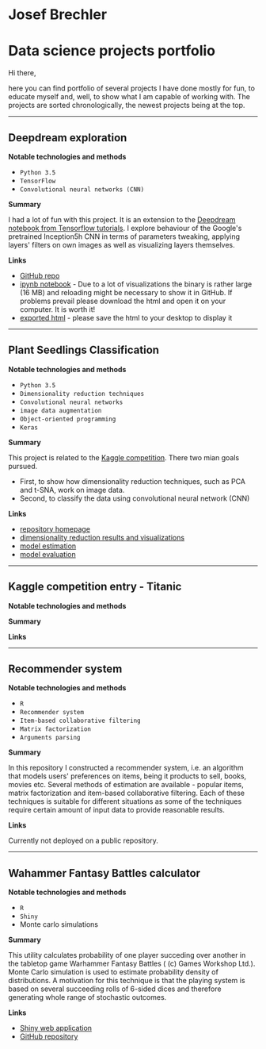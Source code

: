 # Josef Brechler
# Data science projects portfolio

Hi there, 

here you can find portfolio of several projects I have done mostly for fun, to educate myself and, well, to show what I am capable of working with. The projects are sorted chronologically, the newest projects being at the top.
___

## Deepdream exploration

**Notable technologies and methods**

 - `Python 3.5`
 - `TensorFlow`
 - `Convolutional neural networks (CNN)`
 
**Summary**

I had a lot of fun with this project. It is an extension to the [Deepdream notebook from Tensorflow tutorials](https://github.com/tensorflow/tensorflow/blob/master/tensorflow/examples/tutorials/deepdream/deepdream.ipynb). I explore behaviour of the Google's pretrained Inception5h CNN in terms of parameters tweaking, applying layers' filters on own images as well as visualizing layers themselves.
 
**Links**

 - [GitHub repo](https://github.com/pepaczz/deepdream_exploration)
 - [ipynb notebook](https://github.com/pepaczz/deepdream_exploration/blob/master/codes/deepdream_explor_20180403a.ipynb) - Due to a lot of visualizations the binary is rather large (16 MB) and reloading might be necessary to show it in GitHub. If problems prevail please download the html and open it on your computer. It is worth it!
 - [exported html](https://raw.githubusercontent.com/pepaczz/deepdream_exploration/master/codes/deepdream_explor_20180403a.html) - please save the html to your desktop to display it

___

## Plant Seedlings Classification

**Notable technologies and methods**

 - `Python 3.5`
 - `Dimensionality reduction techniques`
 - `Convolutional neural networks`
 - `image data augmentation`
 - `Object-oriented programming`
 - `Keras`

**Summary**

This project is related to the [Kaggle competition](https://www.kaggle.com/c/plant-seedlings-classification). There two mian goals pursued. 
 - First, to show how dimensionality reduction techniques, such as PCA and t-SNA, work on image data. 
 - Second, to classify the data using convolutional neural network (CNN)

**Links**

 - [repository homepage](https://github.com/pepaczz/kaggle_plants/blob/master/README.md)
 - [dimensionality reduction results and visualizations](https://github.com/pepaczz/kaggle_plants/blob/master/codes/plants_dimension_reduce_20180405b.ipynb)
 - [model estimation](https://github.com/pepaczz/kaggle_plants/blob/master/codes/plants_cnn_model_fit_20180415c.py)
 - [model evaluation](https://github.com/pepaczz/kaggle_plants/blob/master/codes/plants_cnn_model_evaluation_20180410c.ipynb)

___

## Kaggle competition entry - Titanic

**Notable technologies and methods**



**Summary**



**Links**

___

## Recommender system

**Notable technologies and methods**

 - `R`
 - `Recommender system`
 - `Item-based collaborative filtering`
 - `Matrix factorization`
 - `Arguments parsing`
 
**Summary**

In this repository I constructed a recommender system, i.e. an algorithm that models users' preferences on items, being it products to sell, books, movies etc. Several methods of estimation are available - popular items, matrix factorization and item-based collaborative filtering. Each of these techniques is suitable for different situations as some of the techniques require certain amount of input data to provide reasonable results.

**Links**

Currently not deployed on a public repository.

___

## Wahammer Fantasy Battles calculator

**Notable technologies and methods**

 - `R`
 - `Shiny`
 - Monte carlo simulations
 
**Summary**

This utility calculates probability of one player succeding over another in the tabletop game Warhammer Fantasy Battles ( (c) Games Workshop Ltd.). Monte Carlo simulation is used to estimate probability density of distributions. A motivation for this technique is that the playing system is based on several succeeding rolls of 6-sided dices and therefore generating whole range of stochastic outcomes.

**Links**

 - [Shiny web application](https://josefbre.shinyapps.io/Warhammer_probCalculator_v_0_1/)
 - [GitHub repository](https://github.com/pepaczz/warhammer)

